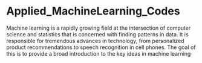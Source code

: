 # Applied_MachineLearning_Codes
Machine learning is a rapidly growing field at the intersection of computer science and statistics that is concerned with finding patterns in data. It is responsible for tremendous advances in technology, from personalized product recommendations to speech recognition in cell phones. The goal of this is to provide a broad introduction to the key ideas in machine learning
